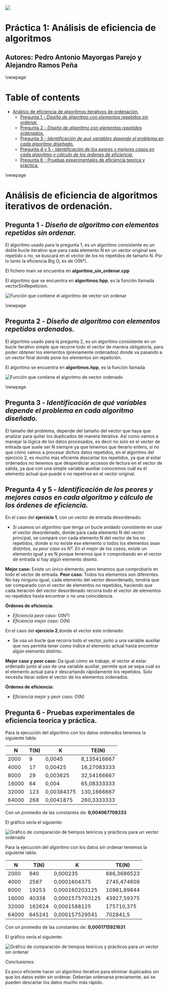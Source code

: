 ![](./img/title.png )



# Práctica 1: Análisis de eficiencia de algoritmos
## Autores: Pedro Antonio Mayorgas Parejo y Alejandro Ramos Peña

\newpage

# Table of contents
- [Análisis de eficiencia de algoritmos iterativos de ordenación.](#anlisis-de-eficiencia-de-algoritmos-iterativos-de-ordenacin)
  - [Pregunta 1 - *Diseño de algoritmo con elementos repetidos sin ordenar.*](#pregunta-1---diseo-de-algoritmo-con-elementos-repetidos-sin-ordenar)
  - [Pregunta 2 - *Diseño de algoritmo con elementos repetidos ordenados.*](#pregunta-2---diseo-de-algoritmo-con-elementos-repetidos-ordenados)
  - [Pregunta 3 - *Identificación de qué variables depende el problema en cada algoritmo diseñado.*](#pregunta-3---identificacin-de-qu-variables-depende-el-problema-en-cada-algoritmo-diseado)
  - [Pregunta 4 y 5 - *Identificación de los peores y mejores casos en cada algoritmo y cálculo de los órdenes de eficiencia.*](#pregunta-4-y-5---identificacin-de-los-peores-y-mejores-casos-en-cada-algoritmo-y-clculo-de-los-rdenes-de-eficiencia)
  - [Pregunta 6 - Pruebas experimentales de eficiencia teoríca y práctica.](#pregunta-6---pruebas-experimentales-de-eficiencia-teoríca-y-práctica)

\newpage

# Análisis de eficiencia de algoritmos iterativos de ordenación.

## Pregunta 1 - *Diseño de algoritmo con elementos repetidos sin ordenar.*
El algoritmo usado para la pregunta 1, es un algoritmo consistente es un doble bucle iterativo que para cada elemento N en un vector original sea repetido o no, se buscará en el vector de los no repetidos de tamaño N. Por lo tanto la eficiencia Big O, es de O(N²).

El fichero main se encuentra en **algoritmo_sin_ordenar.cpp**

El algoritmo que se encuentra en **algoritmos.hpp**, es la función llamada vectorSinRepeticion.

![Función que contiene el algoritmo de vector sin ordenar](./img/algoritmo_no_eficiente_no_ordenado.png "Función que contiene el algoritmo del vector sin ordenar")

\newpage

## Pregunta 2 - *Diseño de algoritmo con elementos repetidos ordenados.*

El algoritmo usado para la pregunta 2, es un algoritmo consistente en un bucle iterativo simple que recorre todo el vector de manera obligatoria, para poder obtener los elementos (previamente ordenados) donde va pasando a un vector final donde pone los elementos sin repetición.

El algoritmo se encuentra en **algoritmos.hpp**, es la función llamada

![Función que contiene el algoritmo de vector ordenado](./img/algoritmo_eficiente_ordenado.png "Función que contiene el algoritmo del vector sin ordenado")

\newpage

## Pregunta 3 - *Identificación de qué variables depende el problema en cada algoritmo diseñado.*

El tamaño del problema, depende del tamaño del vector que haya que analizar para quitar los duplicados de manera iterativa. Así como vamos a manejar la lógica de los datos procesados, es decir no solo es el vector de entrada que suele ser N siempre ya que tenemos que iterarlo entero, si no que cómo vamos a procesar dichos datos repetidos, en el algoritmo del ejercicio 2, es mucho más eficiente descartar los repetidos, ya que al estar ordenados no tenemos que desperdiciar accesos de lectura en el vector de salida, ya que con una simple variable auxiliar conocemos cuál es el elemento actual que puede o no repetirse en el vector original.


## Pregunta 4 y 5 - *Identificación de los peores y mejores casos en cada algoritmo y cálculo de los órdenes de eficiencia.*

En el caso del **ejercicio 1**, con un vector de entrada desordenado:

- Si usamos un algoritmo que tenga un bucle anidado consistente en usar el vector desordenado, donde para cada elemento N del vector principal, se compare con cada elemento N del vector de los no repetidos, donde si no existe ese elemento o todos los elementos sean distintos, *su peor caso es N².* *En el mejor de los casos*, existe un elemento igual y es N porque tenemos que ir comprobando en el vector de entrada si hay algún elemento disinto.

**Mejor caso:** Existe un único elemento, pero tenemos que comprobarlo en todo el vector de entrada.
**Peor caso:** Todos los elementos son diferentes. No hay ninguno igual, cada elemento del vector desordenado, tendría que ser comparado con el vector de elementos no repetidos, haciendo que cada iteración del vector desordenado recorra todo el vector de elementos no repetidos hasta encontrar o no una coincidencia.

**Órdenes de eficiencia**:

- *Eficiencia peor caso:* O(N²)
- *Eficiencia mejor caso:* O(N)

En el caso del **ejercicio 2**,donde el vector este ordenado:

- Se usa un bucle que recorra todo el vector, junto a una variable auxiliar que nos permita tener como índice el elemento actual hasta encontrar algún elemento distinto.

**Mejor caso y peor caso:** Da igual cómo se trabaje, el vector al estar ordenado junto al uso de una variable auxiliar, permite que se sepa cuál es el elemento actual para ir descartando rápidamente los repetidos. Solo necesita iterar sobre el vector de los elementos ordenados.

**Órdenes de eficiencia:**

- *Eficiencia mejor y peor caso:* O(N)

## Pregunta 6 - Pruebas experimentales de eficiencia teoríca y práctica.

Para la ejecución del algoritmo con los datos ordenados tenemos la siguiente tabla:

| N     | T(N) | K          | TE(N)       |
| ----- | ---- | ---------- | ----------- |
| 2000  | 9    | 0,0045     | 8,135416667 |
| 4000  | 17   | 0,00425    | 16,27083333 |
| 8000  | 29   | 0,003625   | 32,54166667 |
| 16000 | 64   | 0,004      | 65,08333333 |
| 32000 | 123  | 0,00384375 | 130,1666667 |
| 64000 | 268  | 0,0041875  | 260,3333333 |

Con un promedio de las constantes de: **0,004067708333**

El gráfico sería el siguiente:

![Gráfico de comparación de tiempos teóricos y prácticos para un vector ordenado](./img/graficovectorordenado.png "Gráfico de comparación de tiempos teóricos y prácticos para un vector ordenado")

Para la ejecución del algoritmo con los datos sin ordenar tenemos la siguiente tabla:

| N     | T(N)   | K               | TE(N)       |
| ----- | ------ | --------------- | ----------- |
| 2000  | 940    | 0,000235        | 686,3686523 |
| 4000  | 2567   | 0,0001604375    | 2745,474609 |
| 8000  | 19253  | 0,000160203125  | 10981,89844 |
| 16000 | 40338  | 0,0001575703125 | 43927,59375 |
| 32000 | 162624 | 0,0001588125    | 175710,375  |
| 64000 | 645241 | 0,000157529541  | 702841,5    |

Con un promedio de las constantes de: **0,0001715921631**

El gráfico sería el siguiente:

![Gráfico de comparación de tiempos teóricos y prácticos para un vector sin ordenar](./img/graficovectorsinordenar.png "Gráfico de comparación de tiempos teóricos y prácticos para un vector sin ordenar")


*Conclusiones:*

Es poco eficiente hacer un algoritmo iterativo para eliminar duplicados sin que los datos estén sin ordenar. Deberían ordenarse previamente, así se pueden descartar los datos mucho más rápido.
